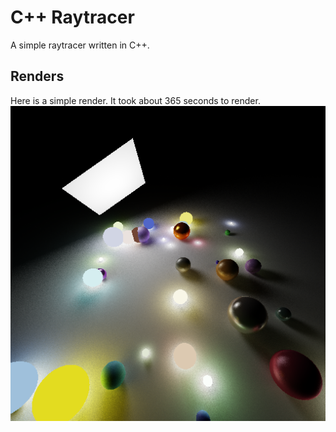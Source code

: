 # C++ Raytracer
A simple raytracer written in C++.

## Renders

Here is a simple render. It took about 365 seconds to render.
![Render](renders/test.png)